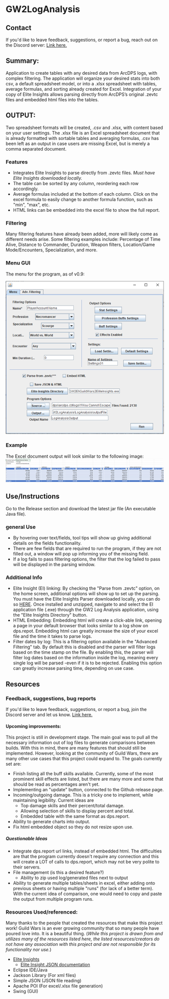 # GW2LogAnalysis
## Contact 
If you'd like to leave feedback, suggestions, or report a bug, reach out on the Discord server: [Link here.](https://discord.gg/3qMMDJ2rm2)

## Summary:
Application to create tables with any desired data from ArcDPS logs, with complex filtering. The application will organize your desired stats into both csv, a default spreadsheet model, or into a .xlsx spreadsheet with tables, average formulas, and sorting already created for Excel. Integration of your copy of Elite Insights allows parsing directly from ArcDPS’s original .zevtc files and embedded html files into the tables.  


## OUTPUT:
Two spreadsheet formats will be created, .csv and .xlsx, with content based on your user settings. The .xlsx file is an Excel spreadsheet document that is already formatted with sortable tables and averaging formulas, .csv has been left as an output in case users are missing Excel, but is merely a comma separated document. 

### Features
- Integrates Elite Insights to parse directly from .zevtc files. _Must have Elite Insights downloaded locally._
- The table can be sorted by any column, reordering each row accordingly. 
- Average formulas included at the bottom of each column. Click on the excel formula to easily change to another formula function, such as "min", "max", etc.
- HTML links can be embedded into the excel file to show the full report. 

### Filtering
Many filtering features have already been added, more will likely come as different needs arise. Some filtering examples include: Percentage of Time Alive, Distance to Commander, Duration, Weapon filters, Location/Game Mode/Encounters, Specialization, and more. 

### Menu GUI
The menu for the program, as of v0.9:

![Menu image](./src/main/resources/LogAnalysisMenu.png)

### Example
The Excel document output will look similar to the following image: 
![Example Excel document](./src/main/resources/LogAnalysisExcelexample.png)
  

## Use/Instructions
Go to the Release section and download the latest jar file (An executable Java file).

### general Use
- By hovering over text/fields, tool tips will show up giving additional details on the fields functionality. 
- There are few fields that are required to run the program, if they are not filled out, a window will pop up informing you of the missing field. 
- If a log fails to pass filtering options, the filter that the log failed to pass will be displayed in the parsing window. 

### Additional Info
- Elite Insight (EI) linking: By checking the "Parse from .zevtc" option, on the home screen, additional options will show up to set up the parsing. You must have the Elite Insights Parser downloaded locally, you can do so [HERE](https://github.com/baaron4/GW2-Elite-Insights-Parser). Once installed and unzipped, navigate to and select the EI application file (.exe) through the GW2 Log Analysis application, using the "Elite Insights Directory" button. 
- HTML Embedding: Embedding html will create a click-able link, opening a page in your default browser that looks similar to a log show on dps.repot. Embedding html can greatly increase the size of your excel file and the time it takes to parse logs.
- Filter dates by log: This is a filtering option available in the "Advanced Filtering" tab. By default this is disabled and the parser will filter logs based on the time stamp on the file. By enabling this, the parser will filter log dates based on the information inside the log, meaning every single log will be parsed -even if it is to be rejected. Enabling this option can greatly increase parsing time, depending on use case. 


## Resources
### Feedback, suggestions, bug reports
If you'd like to leave feedback, suggestions, or report a bug, join the Discord server and let us know. [Link here.](https://discord.gg/3qMMDJ2rm2)

#### Upcoming improvements:
This project is still in development stage. The main goal was to pull all the necessary information out of log files to generate comparisons between builds. With this in mind, there are many features that should still be implemented. However, looking at the community of Guild Wars, there are many other use cases that this project could expand to. The goals currently set are: 
- Finish listing all the buff skills available. Currently, some of the most prominent skill effects are listed, but there are many more and some that should be read as percentages aren't yet.  
- Implementing an "update" button, connected to the Github release page. 
- Incoming/outgoing damage. This is a tricky one to implement, while maintaining legibility. Current ideas are 
    - Top damage skills and their percent/total damage.
    - Allowing selection of skills to display percent and total.
    - Embedded table with the same format as dps.report.
- Ability to generate charts into output. 
- Fix html embedded object so they do not resize upon use.

##### Questionable Ideas
- Integrate dps.report url links, instead of embedded html. The difficulties are that the program currently doesn't require any connection and this will create a LOT of calls to dps.report, which may not be very polite to their servers.
- File management (is this a desired feature?)
	- Ability to zip used log/generated files next to output
- Ability to generate multiple tables/sheets in excel, either adding onto previous sheets or having multiple "runs" (for lack of a better term). With the current idea of comparison, one would need to copy and paste the output from multiple program runs.
	

### Resources Used/referenced:
Many thanks to the people that created the resources that make this project work! Guild Wars is an ever growing community that so many people have poured love into. It is a beautiful thing. (_While this project is drawn from and utilizes many of the resources listed here, the listed resources/creators do not have any association with this project and are not responsible for its functionality nor use._)
- [Elite Insights](https://github.com/baaron4/GW2-Elite-Insights-Parser/tree/master)
	- [Elite Insight JSON documentation](https://baaron4.github.io/GW2-Elite-Insights-Parser/Json/index.html)
- Eclipse IDE/Java
- Jackson Library (For xml files)
- Simple JSON (JSON file reading)
- Apache POI (For excel/.xlsx file generation) 
- Swing (GUI)
